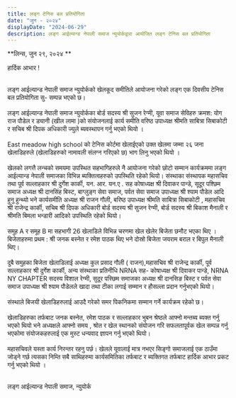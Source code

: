 ```yaml
---
title: लङ्ग टेनिस बल प्रतियोगिता
date: "जुन - २०२४"
displayDate: "2024-06-29"
description: लङ्ग आईल्यान्ड नेपाली समाज न्युयोर्कद्वारा आयोजित लङ्ग टेनिस बल प्रतियोगिता
---
```

**लिन्स, जुन २९, २०२४ ** 


हार्दिक आभार !<br/><br/>


लङ्ग आईल्यान्ड नेपाली समाज न्युयोर्कको खेलकूद समीतिले आयोजना गरेको लङ्ग  एक दिवसीय टेनिस बल  प्रतियोगिता सु- सम्पन्न भएको छ।<br/><br/>
लङ्ग आईल्यान्ड नेपाली समाज न्युयोर्कका बोर्ड सदस्य श्री सुजन रेग्मी, यूवा समाज सेविहरु क्रमश: योग राज पौडेल र ड्यानी (खील लामा )को संयोजनलाई कार्य समीति  वरिष्ठ उपाध्यक्ष श्रीमति  साबित्रा सिबाकोटी र सचिब श्री दिपक अधिकारी ज्युले ब्यवस्थापन गर्नु भएको  थियो ।<br/><br/>
East meadow high school को टेनिस कोर्टमा खेलाईएको उक्त खेलमा जम्मा २६ जना खेलाडिहरुले (खेलाडिहरुको नामावली संलग्न गरिएको छ) भाग लिनु भएको थियो  ।<br/><br/>
 खेलको लगत्तै लन्चको समयमा उपस्थित  सहभागिहरुले नै आयोजना गरेको छोटो सम्मान कार्यक्रममा लङ्ग आईल्यान्ड नेपाली समाजका विभिन्न ब्यक्तित्वहरुको उपस्थिति रहेको थियो। संस्थाका  संस्थापक महासचिव तथा पूर्व सल्लाहकार श्री दुर्गेश कार्की, यन. आर. यन.ए . सह कोषाध्यक्ष श्री दिवाकर  पान्डे, सूदूर पश्छिम समाज अध्यक्ष  श्री दानसिंह बिस्ट,  बाग्लुङ्ग सेवा समाज,  पर्वत सेवा समाज उपाध्यक्ष श्री श्याम पौडेल आदि हुनु हुन्थ्यो भने कार्यसमीति  अध्यक्ष श्री राजन गौली, बरिष्ठ उपाध्यक्ष श्रीमति  साबित्रा सिबाकोटी , महासचिव श्री  राजेन्द्र कार्की, सचिब श्री दिपक अधिकारी बोर्ड सदस्य श्री सुजन रेग्मी, बोर्ड सदस्य श्री बिकाश मैनाली र  श्रीमति  बिमला भन्डारी आदिको उपस्थिति रहेको थियो।<br/><br/>
समुह A  र समूह B मा सहभागी 26 खेलाडिले विभिन्न चरणमा खेल खेलेर बिजेता छनौट भएका थिए । बिजेताहरुमा प्रथम : श्री जनक बस्नेत र रमेश पाठक थिए भने दोस्रो बिजेता जयराम बराल र बिपुल मैनाली थिए। <br/><br/>
दुबै समुहका बिजेता खेलाडिलाई अध्यक्ष कुल प्रसाद गौली ( राजन),महासचिव श्री  राजेन्द्र कार्की,  पूर्व सल्लाहकार श्री दुर्गेश कार्की, अन्य संस्थाका प्रतिनीधि NRNA सह- कोषाध्यक्ष श्री दिवाकर पान्डे,  NRNA NY CHAPTER सदस्य विशाल रेग्मी, सुदूर पस्छिम समाजका अध्यक्ष श्री दानसिङ बिस्ट र पर्वत सेवा समाज उपाध्यक्ष श्री श्याम पौडेलले खादा तथा टीका लगाई सम्मान र हौसल्ला प्रदान गर्नुभएको थियो।<br/><br/>
संस्थाले बिजयी खेलाडिहरुलाई आउदै गरेको समर पिकनिकमा सम्मान गर्ने कार्यक्रम रहेको छ।<br/><br/>
खेलाडिहरुका तर्फबाट जनक बस्नेत, रमेश पाठक र सल्लाहकार भुबन श्रेष्ठले आफ्नो मन्तब्य ब्यक्त गर्नु भएको थियो भने अध्यक्षले आफ्नो समय , श्रोत र खेल स्थानको संयोजन गरि सफलतापूर्वक खेल सम्पन्न गर्नु भएकोमा संयोजकहरुलाई एक मुस्ट धन्यवाद  ज्ञापन  गर्नु भएको थियो।<br/><br/>
महासचिवले यस्ता कार्य  निरन्तर रहनु पर्छ। खेलले यूवालाई मात्र नभएर सिङ्गो समाजलाई एक ठाउँमा जोड्ने गर्छ त्यसका निम्ति सबै साथिहरुमा  कार्यसमितिका तर्फबाट  र ब्यक्तिगत तर्फबाट  हार्दिक आभार प्रकट गर्नु भएको थियो ।


<br/>
लङ्ग आईल्यान्ड नेपाली समाज, न्युयोर्क
<br/>
